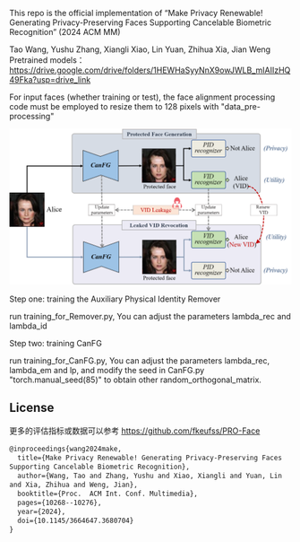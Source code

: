 This repo is the official implementation of 
“Make Privacy Renewable! Generating Privacy-Preserving Faces Supporting Cancelable Biometric Recognition”  (2024 ACM MM)

Tao Wang, Yushu Zhang, Xiangli Xiao, Lin Yuan, Zhihua Xia, Jian Weng
Pretrained models：https://drive.google.com/drive/folders/1HEWHaSyyNnX9owJWLB_mIAIIzHQ49Fka?usp=drive_link





For input faces (whether training or test), the face alignment processing code must be employed to resize them to 128 pixels with "data_pre-processing"

![image](Teaser_Image.png)

Step one: training the Auxiliary Physical Identity Remover

run training_for_Remover.py,   You can adjust the parameters lambda_rec and lambda_id


Step two: training  CanFG

run  training_for_CanFG.py,  You can adjust the parameters lambda_rec, lambda_em and lp, and modify the seed in CanFG.py "torch.manual_seed(85)" to obtain other random_orthogonal_matrix.



## License

更多的评估指标或数据可以参考 https://github.com/fkeufss/PRO-Face

```
@inproceedings{wang2024make,
  title={Make Privacy Renewable! Generating Privacy-Preserving Faces Supporting Cancelable Biometric Recognition},
  author={Wang, Tao and Zhang, Yushu and Xiao, Xiangli and Yuan, Lin and Xia, Zhihua and Weng, Jian},
  booktitle={Proc.  ACM Int. Conf. Multimedia},
  pages={10268--10276},
  year={2024},
  doi={10.1145/3664647.3680704}
}
```
